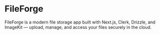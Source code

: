 # FileForge
FileForge is a modern file storage app built with Next.js, Clerk, Drizzle, and ImageKit — upload, manage, and access your files securely in the cloud.
